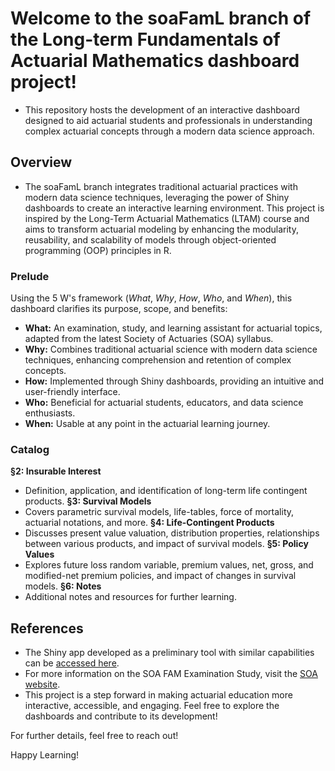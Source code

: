 # Welcome to the soaFamL branch of the Long-term Fundamentals of Actuarial Mathematics dashboard project! 

- This repository hosts the development of an interactive dashboard designed to aid actuarial students and professionals in understanding complex actuarial concepts through a modern data science approach.

## Overview

- The soaFamL branch integrates traditional actuarial practices with modern data science techniques, leveraging the power of Shiny dashboards to create an interactive learning environment. This project is inspired by the Long-Term Actuarial Mathematics (LTAM) course and aims to transform actuarial modeling by enhancing the modularity, reusability, and scalability of models through object-oriented programming (OOP) principles in R.

### Prelude

Using the 5 W's framework (*What*, *Why*, *How*, *Who*, and *When*), this dashboard clarifies its purpose, scope, and benefits:

  - **What:** An examination, study, and learning assistant for actuarial topics, adapted from the latest Society of Actuaries (SOA) syllabus.
  - **Why:** Combines traditional actuarial science with modern data science techniques, enhancing comprehension and retention of complex concepts.
  - **How:** Implemented through Shiny dashboards, providing an intuitive and user-friendly interface.
  - **Who:** Beneficial for actuarial students, educators, and data science enthusiasts.
  - **When:** Usable at any point in the actuarial learning journey.

### Catalog

**§2: Insurable Interest**
  - Definition, application, and identification of long-term life contingent products.
**§3: Survival Models**
  - Covers parametric survival models, life-tables, force of mortality, actuarial notations, and more.
**§4: Life-Contingent Products**
  - Discusses present value valuation, distribution properties, relationships between various products, and impact of survival models.
**§5: Policy Values**
  - Explores future loss random variable, premium values, net, gross, and modified-net premium policies, and impact of changes in survival models.
**§6: Notes**
  - Additional notes and resources for further learning.
    
## References

  - The Shiny app developed as a preliminary tool with similar capabilities can be [accessed here](https://alfredijeomah.shinyapps.io/calculator/).
  - For more information on the SOA FAM Examination Study, visit the [SOA website](https://www.soa.org/education/exam-req/edu-exam-fam/).
  - This project is a step forward in making actuarial education more interactive, accessible, and engaging. Feel free to explore the dashboards and contribute to its development!

For further details, feel free to reach out!

Happy Learning!

